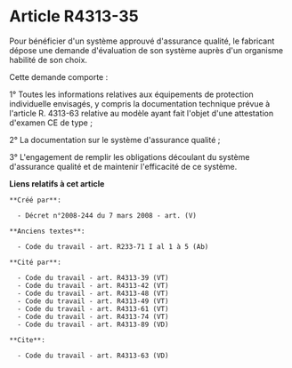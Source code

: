 # Article R4313-35

Pour bénéficier d'un système approuvé d'assurance qualité, le fabricant dépose une demande d'évaluation de son système auprès
d'un organisme habilité de son choix. 

Cette demande comporte : 

1° Toutes les informations relatives aux équipements de protection individuelle envisagés, y compris la documentation
technique prévue à l'article R. 4313-63 relative au modèle ayant fait l'objet d'une attestation d'examen CE de type ; 

2° La documentation sur le système d'assurance qualité ; 

3° L'engagement de remplir les obligations découlant du système d'assurance qualité et de maintenir l'efficacité de ce
système.

**Liens relatifs à cet article**

	**Créé par**:

	  - Décret n°2008-244 du 7 mars 2008 - art. (V)

	**Anciens textes**:

	  - Code du travail - art. R233-71 I al 1 à 5 (Ab)

	**Cité par**:

	  - Code du travail - art. R4313-39 (VT)
	  - Code du travail - art. R4313-42 (VT)
	  - Code du travail - art. R4313-48 (VT)
	  - Code du travail - art. R4313-49 (VT)
	  - Code du travail - art. R4313-61 (VT)
	  - Code du travail - art. R4313-74 (VT)
	  - Code du travail - art. R4313-89 (VD)

	**Cite**:

	  - Code du travail - art. R4313-63 (VD)
